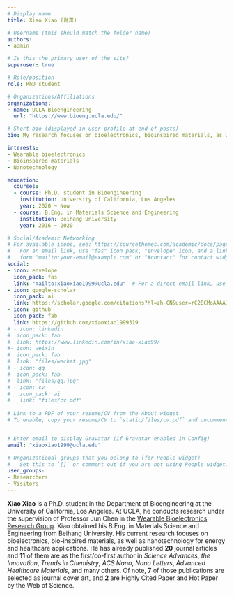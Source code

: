 ```yaml
---
# Display name
title: Xiao Xiao (肖潇)

# Username (this should match the folder name)
authors:
- admin

# Is this the primary user of the site?
superuser: true

# Role/position
role: PhD student

# Organizations/Affiliations
organizations:
- name: UCLA Bioengineering
  url: "https://www.bioeng.ucla.edu/"

# Short bio (displayed in user profile at end of posts)
bio: My research focuses on bioelectronics, bioinspired materials, as well as nanotechnology for energy and healthcare applications.

interests:
- Wearable bioelectronics
- Bioinspired materials
- Nanotechnology

education:
  courses:
  - course: Ph.D. student in Bioengineering
    institution: University of California, Los Angeles
    year: 2020 ~ Now
  - course: B.Eng. in Materials Science and Engineering
    institution: Beihang University
    year: 2016 ~ 2020

# Social/Academic Networking
# For available icons, see: https://sourcethemes.com/academic/docs/page-builder/#icons
#   For an email link, use "fas" icon pack, "envelope" icon, and a link in the
#   form "mailto:your-email@example.com" or "#contact" for contact widget.
social:
- icon: envelope
  icon_pack: fas
  link: "mailto:xiaoxiao1999@ucla.edu"  # For a direct email link, use "mailto:test@example.org".
- icon: google-scholar
  icon_pack: ai
  link: https://scholar.google.com/citations?hl=zh-CN&user=rC2ECMoAAAAJ
- icon: github
  icon_pack: fab
  link: https://github.com/xiaoxiao1999319
# - icon: linkedin
#  icon_pack: fab
#  link: https://www.linkedin.com/in/xiao-xiao99/
#- icon: weixin
#  icon_pack: fab
#  link: "files/wechat.jpg"
# - icon: qq
#  icon_pack: fab
#  link: "files/qq.jpg"
# - icon: cv
#   icon_pack: ai
#   link: "files/cv.pdf"
  
# Link to a PDF of your resume/CV from the About widget.
# To enable, copy your resume/CV to `static/files/cv.pdf` and uncomment the lines below.


# Enter email to display Gravatar (if Gravatar enabled in Config)
email: "xiaoxiao1999@ucla.edu"

# Organizational groups that you belong to (for People widget)
#   Set this to `[]` or comment out if you are not using People widget.
user_groups:
- Researchers
- Visitors
---
```


**Xiao Xiao** is a Ph.D. student in the Department of Bioengineering at the University of California, Los Angeles. At UCLA, he conducts research under the supervision of Professor Jun Chen in the [Wearable Bioelectronics Research Group](https://www.junchenlab.com). Xiao obtained his B.Eng. in Materials Science and Engineering from Beihang University. His current research focuses on bioelectronics, bio-inspired materials, as well as nanotechnology for energy and healthcare applications. He has already published **20** journal articles and **11** of them are as the first/co-first author in *Science Advances*, *the Innovation*, *Trends in Chemistry*, *ACS Nano*, *Nano Letters*, *Advanced Healthcare Materials*, and many others. Of note, **7** of those publications are selected as journal cover art, and **2** are Highly Cited Paper and Hot Paper by the Web of Science. 
